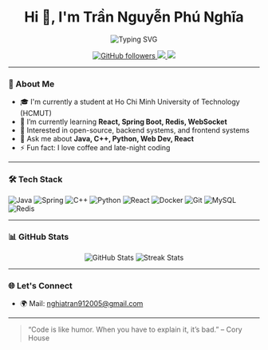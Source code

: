<h1 align="center">Hi 👋, I'm Trần Nguyễn Phú Nghĩa</h1>
<p align="center">
  <img src="https://readme-typing-svg.herokuapp.com?font=Fira+Code&duration=3000&pause=1000&color=36BCF7&center=true&vCenter=true&width=435&lines=Full-stack+Developer;Open-source+Enthusiast;Lifelong+Learner" alt="Typing SVG" />
</p>

<p align="center">
  <a href="https://github.com/nghia09012005">
    <img src="https://img.shields.io/github/followers/nghia09012005?label=Follow&style=social" alt="GitHub followers" />
  </a>
  <a href="mailto:nghiatran912005@gmail.com">
    <img src="https://img.shields.io/badge/Email-D14836?style=flat&logo=gmail&logoColor=white" />
  </a>
  <a href="https://www.linkedin.com/in/ngh%C4%A9a-tr%E1%BA%A7n-55b7b7314/">
    <img src="https://img.shields.io/badge/LinkedIn-blue?style=flat&logo=linkedin&logoColor=white" />
  </a>
</p>

---

### 🚀 About Me

- 🎓 I'm currently a student at Ho Chi Minh University of Technology (HCMUT)
- 🌱 I’m currently learning **React, Spring Boot, Redis, WebSocket**
- 🧠 Interested in open-source, backend systems, and frontend systems
- 💬 Ask me about **Java, C++, Python, Web Dev, React**
- ⚡ Fun fact: I love coffee and late-night coding

---

### 🛠️ Tech Stack

![Java](https://img.shields.io/badge/-Java-000?&logo=java&logoColor=007396)
![Spring](https://img.shields.io/badge/-Spring-000?&logo=spring&logoColor=6DB33F)
![C++](https://img.shields.io/badge/-C++-000?&logo=c%2B%2B&logoColor=00599C)
![Python](https://img.shields.io/badge/-Python-000?&logo=python)
![React](https://img.shields.io/badge/-React-000?&logo=react)
![Docker](https://img.shields.io/badge/-Docker-000?&logo=docker)
![Git](https://img.shields.io/badge/-Git-000?&logo=git)
![MySQL](https://img.shields.io/badge/-MySQL-000?&logo=mysql)
![Redis](https://img.shields.io/badge/-Redis-000?&logo=redis)

---
<!--
### 📂 Projects

| Project | Description | Tech Stack | Repository |
|---------|-------------|------------|------------|
| 🖥️ **WDA-FE** | Giao diện người dùng cho hệ thống thông tin sự kiện WDA. Người dùng có thể duyệt, tìm kiếm, đăng ký tham gia sự kiện, và quản lý tài khoản. Giao diện được tối ưu cho trải nghiệm trên desktop và mobile. | ReactJS, TailwindCSS, Zustand, React Router, Axios | [🔗 GitHub](https://github.com/nghia09012005/wda2025) |
| 🛠️ **WDA-BE** | API backend hỗ trợ cho frontend, bao gồm đăng ký/đăng nhập người dùng, phân quyền (user/admin), quản lý sự kiện, thống kê, bảo mật JWT, Redis caching, gửi email xác thực. | Spring Boot, MySQL, Redis, Spring Security, JWT, JPA, Mail API | [🔗 GitHub](https://github.com/nghia09012005/WDA-BE) |
| 🏆 **Giải thưởng** | Đạt **Giải Nhất** tại cuộc thi **WebDev Adventure**, ghi nhận sự sáng tạo và tính hoàn thiện của dự án. | — | — |

-->

### 📊 GitHub Stats

<p align="center">
  <img src="https://github-readme-stats.vercel.app/api?username=nghia09012005&show_icons=true&theme=tokyonight" alt="GitHub Stats" />
  <img src="https://github-readme-streak-stats.herokuapp.com/?user=nghia09012005&theme=tokyonight" alt="Streak Stats" />
</p>

---

### 🌐 Let's Connect

- 🌍 Mail: nghiatran912005@gmail.com
<!---- 📝 Blog: [yourblog.com](https://yourblog.com)-->

---

> “Code is like humor. When you have to explain it, it’s bad.” – Cory House

<!---
nghia09012005/nghia09012005 is a ✨ special ✨ repository because its `README.md` (this file) appears on your GitHub profile.
You can click the Preview link to take a look at your changes.
--->
